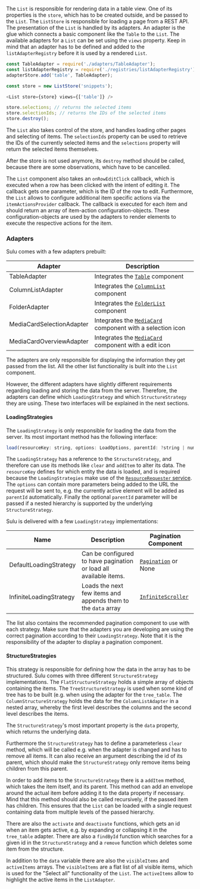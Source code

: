 The `List` is responsible for rendering data in a table view. One of its properties is the `store`, which has to be
created outside, and be passed to the `List`. The `ListStore` is responsible for loading a page from a
REST API. The presentation of the `List` is handled by its adapters. An adapter is the glue which connects a basic
component like the `Table` to the `List`. The available adapters for a `List` can be set using the `views`
property. Keep in mind that an adapter has to be defined and added to the `listAdapterRegistry` before it is used 
by a rendered `List`.

```javascript static
const TableAdapter = require('./adapters/TableAdapter');
const listAdapterRegistry = require('./registries/listAdapterRegistry');
adapterStore.add('table', TableAdapter);

const store = new ListStore('snippets');

<List store={store} views={['table']} />

store.selections; // returns the selected items
store.selectionIds; // returns the IDs of the selected items
store.destroy();
```

The `List` also takes control of the store, and handles loading other pages and selecting of items. The
`selectionIds` property can be used to retrieve the IDs of the currently selected items and the `selections` property
will return the selected items themselves.

After the store is not used anymore, its `destroy` method should be called, because there are some observations, which
have to be cancelled.

The `List` component also takes an `onRowEditClick` callback, which is executed when a row has been clicked with
the intent of editing it. The callback gets one parameter, which is the ID of the row to edit.
Furthermore, the `List` allows to configure additional item specific actions via the `itemActionsProvider` callback.
The callback is executed for each item and should return an array of item-action configuration-objects. These
configuration-objects are used by the adapters to render elements to execute the respective actions for the item.

### Adapters

Sulu comes with a few adapters prebuilt:

| Adapter                   | Description                                                              |
| ------------------------- | ------------------------------------------------------------------------ |
| TableAdapter              | Integrates the [`Table`](#table) component                               |
| ColumnListAdapter         | Integrates the [`ColumnList`](#columnlist) component                     |
| FolderAdapter             | Integrates the [`FolderList`](#folderlist) component                     |
| MediaCardSelectionAdapter | Integrates the [`MediaCard`](#mediacard) component with a selection icon |
| MediaCardOverviewAdapter  | Integrates the [`MediaCard`](#mediacard) component with a edit icon      |

The adapters are only responsible for displaying the information they get passed from the list. All the other
list functionality is built into the `List` component.

However, the different adapters have slightly different requirements regarding loading and storing the data from the
server. Therefore, the adapters can define which `LoadingStrategy` and which `StructureStrategy` they are using. These
two interfaces will be explained in the next sections.

#### LoadingStrategies

The `LoadingStrategy` is only responsible for loading the data from the server. Its most important method has the
following interface:

```javascript static
load(resourceKey: string, options: LoadOptions, parentId: ?string | number)
```

The `LoadingStrategy` has a reference to the `StructureStrategy`, and therefore can use its methods like `clear` and
`addItem` to alter its data. The `resourceKey` defines for which entity the data is loaded, and is required because
the `LoadingStrategies` make use of the [`ResourceRequester` service](#resourcerequester). The `options` can contain
more parameters being added to the URL the request will be sent to, e.g. the currently active element will be added as
`parentId` automatically. Finally the optional `parentId` parameter will be passed if a nested hierarchy is supported by
the underlying `StructureStrategy`.

Sulu is delivered with a few `LoadingStrategy` implementations:

| Name                     | Description                                                        | Pagination Component                    |
| ------------------------ | ------------------------------------------------------------------ | --------------------------------------- |
| DefaultLoadingStrategy   | Can be configured to have pagination or load all available items.  | [`Pagination`](#pagination) or None                                    |
| InfiniteLoadingStrategy  | Loads the next few items and appends them to the `data` array      | [`InfiniteScroller`](#infinitescroller) |

The list also contains the recommended pagination component to use with each strategy. Make sure that the adapters you
are developing are using the correct pagination according to their `LoadingStrategy`. Note that it is the
responsibility of the adapter to display a pagination component.

#### StructureStrategies

This strategy is responsible for defining how the data in the array has to be structured. Sulu comes with three
different `StructureStrategy` implementations. The `FlatStructureStrategy` holds a simple array of objects containing the items. The `TreeStructureStrategy` is used when some kind of tree has to be built (e.g. when using the adapter for
the `tree_table`. The `ColumnStructureStrategy` holds the data for the `ColumnListAdapter` in a nested array, whereby
the first level describes the columns and the second level describes the items.

The `StructureStrategy`'s most important property is the `data` property, which returns the underlying data.

Furthermore the `StructureStrategy` has to define a parameterless `clear` method, which will be called e.g. when the
adapter is changed and has to remove all items. It can also receive an argument describing the id of its parent, which
should make the `StructureStrategy` only remove items being children from this parent.

In order to add items to the `StructureStrategy` there is a `addItem` method, which takes the item itself, and its
parent. This method can add an envelope around the actual item before adding it to the data property if necessary.
Mind that this method should also be called recursively, if the passed item has children. This ensures that the
`List` can be loaded with a single request containing data from multiple levels of the passed hierarchy.

There are also the `activate` and `deactivate` functions, which gets an id when an item gets active, e.g. by expanding
or collapsing it in the `tree_table` adapter. There are also a `findById` function which searches for a given id in
the `StructureStrategy` and a `remove` function which deletes some item from the structure.

In addition to the `data` variable there are also the `visibleItems` and `activeItems` arrays. The `visibleItems` are
a flat list of all visible items, which is used for the "Select all" functionality of the `List`. The
`activeItems` allow to highlight the active items in the `ListAdapter`.
